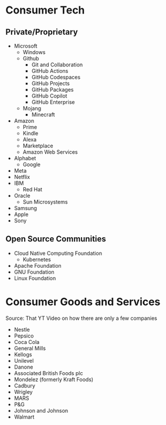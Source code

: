 # Consumer Tech
## Private/Proprietary
- Microsoft
	- Windows
	- Github
		- Git and Collaboration
		- GitHub Actions
		- GitHub Codespaces
		- GitHub Projects
		- GitHub Packages
		- GitHub Copilot
		- GitHub Enterprise
	- Mojang
		- Minecraft
- Amazon
	- Prime
	- Kindle
	- Alexa
	- Marketplace
	- Amazon Web Services
- Alphabet
	- Google
- Meta
- Netflix
- IBM
	- Red Hat
- Oracle
	- Sun Microsystems
- Samsung
- Apple
- Sony
## Open Source Communities
- Cloud Native Computing Foundation
	- Kubernetes
- Apache Foundation
- GNU Foundation
- Linux Foundation

# Consumer Goods and Services
Source: That YT Video on how there are only a few companies
- Nestle
- Pepsico
- Coca Cola
- General Mills
- Kellogs
- Unilevel
- Danone
- Associated British Foods plc
- Mondelez (formerly Kraft Foods)
- Cadbury
- Wrigley
- MARS
- P&G
- Johnson and Johnson
- Walmart